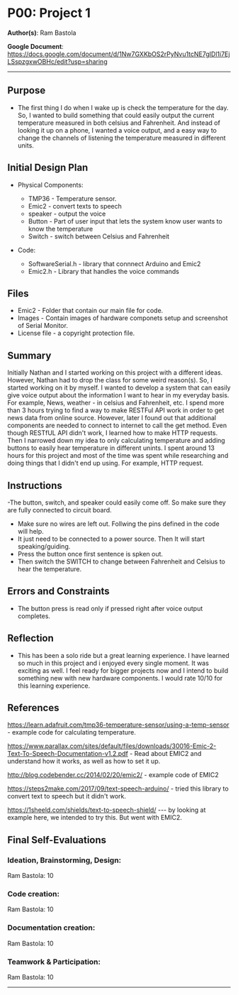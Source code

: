 # P00: Project 1

**Author(s)**: Ram Bastola

**Google Document**: https://docs.google.com/document/d/1Nw7GXKbOS2rPyNvu1tcNE7gIDl1i7EjLSspzgxwOBHc/edit?usp=sharing

---
## Purpose
- The first thing I do when I wake up is check the temperature for the day. So, I wanted to build something that could easily output the current temperature measured in both celsius and Fahrenheit. And instead of looking it up on a phone, I wanted a voice output, and a easy way to change the channels of listening the temperature measured in different units.

## Initial Design Plan

- Physical Components:
    - TMP36 - Temperature sensor.
    - Emic2 - convert texts to speech
    - speaker - output the voice
    - Button - Part of user input that lets the system know user wants to know the temperature
    - Switch - switch between Celsius and Fahrenheit
    
- Code:
    - SoftwareSerial.h - library that connnect Arduino and Emic2
    - Emic2.h - Library that handles the voice commands
 
## Files
- Emic2 - Folder that contain our main file for code.
- Images - Contain images of hardware componets setup and screenshot of Serial Monitor.
- License file - a copyright protection file.

## Summary
Initially Nathan and I started working on this project with a different ideas. However, Nathan had to drop the class for some weird reason(s). So, I started working on it by myself. I wanted to develop a system that can easily give voice output about the information I want to hear in my everyday basis. For example, News, weather - in celsius and Fahrenheit, etc. I spend more than 3 hours trying to find a way to make RESTFul API work in order to get news data from online source. However, later I found out that additional components are needed to connect to internet to call the get method. Even though RESTfUL API didn't work, I learned how to make HTTP requests. Then I narrowed down my idea to only calculating temperature and adding buttons to easily hear temperature in different unints. I spent around 13 hours for this project and most of the time was spent while researching and doing things that I didn't end up using. For example, HTTP request. 


## Instructions

-The button, switch, and speaker could easily come off. So make sure they are fully connected to circuit board.
- Make sure no wires are left out. Follwing the pins defined in the code will help.
- It just need to be connected to a power source. Then It will start speaking/guiding.
- Press the button once first sentence is spken out.
- Then switch the SWITCH to change between Fahrenheit and Celsius to hear the temperature.

## Errors and Constraints
- The button press is read only if pressed right after voice output completes.
## Reflection
- This has been a solo ride but a great learning experience. I have learned so much in this project and i enjoyed every single moment. It was exciting as well. I feel ready for bigger projects now and I intend to build something new with new hardware components. I would rate 10/10 for this learning experience.


## References


https://learn.adafruit.com/tmp36-temperature-sensor/using-a-temp-sensor - example code for calculating temperature.

https://www.parallax.com/sites/default/files/downloads/30016-Emic-2-Text-To-Speech-Documentation-v1.2.pdf - Read about EMIC2 and understand how it works, as well as how to set it up.

http://blog.codebender.cc/2014/02/20/emic2/   - example code of EMIC2 

https://steps2make.com/2017/09/text-speech-arduino/     - tried this library to convert text to speech but it didn't work.

https://1sheeld.com/shields/text-to-speech-shield/ --- by looking at example here, we intended to try this. But went with EMIC2.


## Final Self-Evaluations


### Ideation, Brainstorming, Design:

Ram Bastola: 10

### Code creation: 

Ram Bastola: 10

### Documentation creation:

Ram Bastola: 10

### Teamwork & Participation:

Ram Bastola: 10


---
